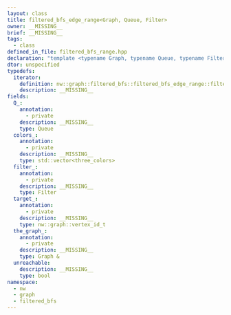 ```yaml
---
layout: class
title: filtered_bfs_edge_range<Graph, Queue, Filter>
owner: __MISSING__
brief: __MISSING__
tags:
  - class
defined_in_file: filtered_bfs_range.hpp
declaration: "template <typename Graph, typename Queue, typename Filter>\nclass nw::graph::filtered_bfs::filtered_bfs_edge_range;"
dtor: unspecified
typedefs:
  iterator:
    definition: nw::graph::filtered_bfs::filtered_bfs_edge_range::filtered_bfs_edge_range_iterator
    description: __MISSING__
fields:
  Q_:
    annotation:
      - private
    description: __MISSING__
    type: Queue
  colors_:
    annotation:
      - private
    description: __MISSING__
    type: std::vector<three_colors>
  filter_:
    annotation:
      - private
    description: __MISSING__
    type: Filter
  target_:
    annotation:
      - private
    description: __MISSING__
    type: nw::graph::vertex_id_t
  the_graph_:
    annotation:
      - private
    description: __MISSING__
    type: Graph &
  unreachable:
    description: __MISSING__
    type: bool
namespace:
  - nw
  - graph
  - filtered_bfs
---
```

